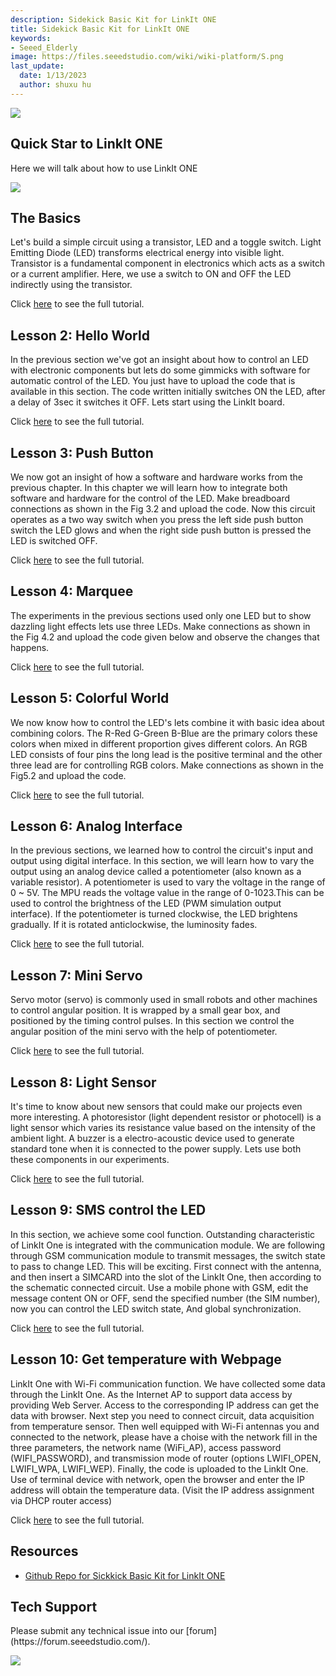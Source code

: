 ```yaml
---
description: Sidekick Basic Kit for LinkIt ONE
title: Sidekick Basic Kit for LinkIt ONE
keywords:
- Seeed_Elderly
image: https://files.seeedstudio.com/wiki/wiki-platform/S.png
last_update:
  date: 1/13/2023
  author: shuxu hu
---
```


![](https://files.seeedstudio.com/wiki/Sidekick_Basic_Kit_for_LinkIt_ONE/img/SKP-0.jpg)


##   Quick Star to LinkIt ONE

Here we will talk about how to use LinkIt ONE

[![](https://files.seeedstudio.com/wiki/Seeed-WiKi/docs/images/300px-Get_One_Now_Banner-ragular.png)](https://www.seeedstudio.com/Sidekick-Basic-Kit-for-LinkIt-ONE-p-2027.html)

##   The Basics

Let's build a simple circuit using a transistor, LED and a toggle switch. Light Emitting Diode (LED) transforms electrical energy into visible light. Transistor is a fundamental component in electronics which acts as a switch or a current amplifier. Here, we use a switch to ON and OFF the LED indirectly using the transistor.

Click [here](/LinkIt_ONE_Tutorial-The_Basics) to see the full tutorial.

##   Lesson 2: Hello World

In the previous section we've got an insight about how to control an LED with electronic components but lets do some gimmicks with software for automatic control of the LED. You just have to upload the code that is available in this section. The code written initially switches ON the LED, after a delay of 3sec it switches it OFF. Lets start using the LinkIt board.

Click [here](/LinkIt_ONE_Tutorial-Hello_World) to see the full tutorial.

##   Lesson 3: Push Button

We now got an insight of how a software and hardware works from the previous chapter. In this chapter we will learn how to integrate both software and hardware for the control of the LED. Make breadboard connections as shown in the Fig 3.2 and upload the code. Now this circuit operates as a two way switch when you press the left side push button switch the LED glows and when the right side push button is pressed the LED is switched OFF.

Click [here](/LinkIt_ONE_Tutorial-Push_Button) to see the full tutorial.

##   Lesson 4: Marquee

The experiments in the previous sections used only one LED but to show dazzling light effects lets use three LEDs. Make connections as shown in the Fig 4.2 and upload the code given below and observe the changes that happens.

Click [here](/LinkIt_ONE_Tutorial-Marquee) to see the full tutorial.

##   Lesson 5: Colorful World

We now know how to control the LED's lets combine it with basic idea about combining colors. The R-Red G-Green B-Blue are the primary colors these colors when mixed in different proportion gives different colors. An RGB LED consists of four pins the long lead is the positive terminal and the other three lead are for controlling RGB colors. Make connections as shown in the Fig5.2 and upload the code.

Click [here](/LinkIt_ONE_Tutorial-Colorful_World) to see the full tutorial.

##   Lesson 6: Analog Interface

In the previous sections, we learned how to control the circuit's input and output using digital interface. In this section, we will learn how to vary the output using an analog device called a potentiometer (also known as a variable resistor). A potentiometer is used to vary the voltage in the range of 0 ~ 5V. The MPU reads the voltage value in the range of 0-1023.This can be used to control the brightness of the LED (PWM simulation output interface). If the potentiometer is turned clockwise, the LED brightens gradually. If it is rotated anticlockwise, the luminosity fades.

Click [here](/LinkIt_ONE_Tutorial-Analog_Interface) to see the full tutorial.

##   Lesson 7: Mini Servo

Servo motor (servo) is commonly used in small robots and other machines to control angular position. It is wrapped by a small gear box, and positioned by the timing control pulses. In this section we control the angular position of the mini servo with the help of potentiometer.

Click [here](/LinkIt-ONE-Tutorial---Mini-Servo) to see the full tutorial.

##   Lesson 8: Light Sensor

It's time to know about new sensors that could make our projects even more interesting. A photoresistor (light dependent resistor or photocell) is a light sensor which varies its resistance value based on the intensity of the ambient light. A buzzer is a electro-acoustic device used to generate standard tone when it is connected to the power supply. Lets use both these components in our experiments.

Click [here](/LinkIt_ONE_Tutorial-Light-Sensor) to see the full tutorial.

##   Lesson 9: SMS control the LED

In this section, we achieve some cool function. Outstanding characteristic of LinkIt One is integrated with the communication module. We are following through GSM communication module to transmit messages, the switch state to pass to change LED. This will be exciting. First connect with the antenna, and then insert a SIMCARD into the slot of the LinkIt One, then according to the schematic connected circuit. Use a mobile phone with GSM, edit the message content ON or OFF, send the specified number (the SIM number), now you can control the LED switch state, And global synchronization.

Click [here](/LinkIt_ONE_Tutorial-SMS_control_the_LED) to see the full tutorial.

##   Lesson 10: Get temperature with Webpage

LinkIt One with Wi-Fi communication function. We have collected some data through the LinkIt One.  As the Internet AP to support data access by providing Web Server. Access to the corresponding IP address can get the data with browser. Next step you need to connect circuit, data acquisition from temperature sensor. Then well equipped with Wi-Fi antennas you and connected to the network, please have a choise with the network fill in the three parameters, the network name (WiFi_AP), access password (WIFI_PASSWORD), and transmission mode of router (options LWIFI_OPEN, LWIFI_WPA, LWIFI_WEP). Finally, the code is uploaded to the LinkIt One. Use of terminal device with network, open the browser and enter the IP address will obtain the temperature data. (Visit the IP address assignment via DHCP router access)

Click [here](/LinkIt_ONE_Tutorial-Get_temperature_with_Webpage) to see the full tutorial.

##   Resources

*   [Github Repo for Sickkick Basic Kit for LinkIt ONE](https://github.com/Seeed-Studio/Sidekick_Basic_Kit_for_LinkIt)

## Tech Support
<div>
  Please submit any technical issue into our [forum](https://forum.seeedstudio.com/). <br /><p style={{textAlign: 'center'}}><a href="https://www.seeedstudio.com/act-4.html?utm_source=wiki&utm_medium=wikibanner&utm_campaign=newproducts" target="_blank"><img src="https://files.seeedstudio.com/wiki/Wiki_Banner/new_product.jpg" /></a></p>
</div>
